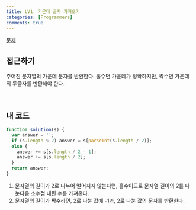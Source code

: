 ```yaml
---
title: LV1. 가운데 글자 가져오기
categories: [Programmers]
comments: true
---
```


[문제](https://programmers.co.kr/learn/courses/30/lessons/12903)

## 접근하기

주어진 문자열의 가운데 문자를 반환한다.
홀수면 가운데가 정확하지만, 짝수면 가운데의 두글자를 반환해야 한다.

<br>

## 내 코드

```js
function solution(s) {
  var answer = '';
  if (s.length % 2) answer = s[parseInt(s.length / 2)];
  else {
    answer += s[s.length / 2 - 1];
    answer += s[s.length / 2];
  }
  return answer;
}
```

1. 문자열의 길이가 2로 나누어 떨어지지 않는다면, 홀수이므로 문자열 길이의 2를 나눈다음 소수점 내린 수를 가져온다.
2. 문자열의 길이가 짝수라면, 2로 나눈 값에 -1과, 2로 나눈 값의 문자를 반환한다.
